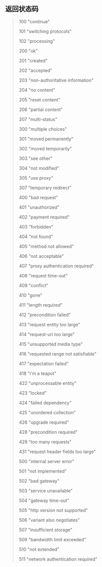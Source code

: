 ## 返回状态码

> ​    100 "continue"
>
> ​    101 "switching protocols"
>
> ​    102 "processing"
>
> ​    200 "ok"
>
> ​    201 "created"
>
> ​    202 "accepted"
>
> ​    203 "non-authoritative information"
>
> ​    204 "no content"
>
> ​    205 "reset content"
>
> ​    206 "partial content"
>
> ​    207 "multi-status"
>
> ​    300 "multiple choices"
>
> ​    301 "moved permanently"
>
> ​    302 "moved temporarily"
>
> ​    303 "see other"
>
> ​    304 "not modified"
>
> ​    305 "use proxy"
>
> ​    307 "temporary redirect"
>
> ​    400 "bad request"
>
> ​    401 "unauthorized"
>
> ​    402 "payment required"
>
> ​    403 "forbidden"
>
> ​    404 "not found"
>
> ​    405 "method not allowed"
>
> ​    406 "not acceptable"
>
> ​    407 "proxy authentication required"
>
> ​    408 "request time-out"
>
> ​    409 "conflict"
>
> ​    410 "gone"
>
> ​    411 "length required"
>
> ​    412 "precondition failed"
>
> ​    413 "request entity too large"
>
> ​    414 "request-uri too large"
>
> ​    415 "unsupported media type"
>
> ​    416 "requested range not satisfiable"
>
> ​    417 "expectation failed"
>
> ​    418 "i'm a teapot"
>
> ​    422 "unprocessable entity"
>
> ​    423 "locked"
>
> ​    424 "failed dependency"
>
> ​    425 "unordered collection"
>
> ​    426 "upgrade required"
>
> ​    428 "precondition required"
>
> ​    429 "too many requests"
>
> ​    431 "request header fields too large"
>
> ​    500 "internal server error"
>
> ​    501 "not implemented"
>
> ​    502 "bad gateway"
>
> ​    503 "service unavailable"
>
> ​    504 "gateway time-out"
>
> ​    505 "http version not supported"
>
> ​    506 "variant also negotiates"
>
> ​    507 "insufficient storage"
>
> ​    509 "bandwidth limit exceeded"
>
> ​    510 "not extended"
>
> ​    511 "network authentication required"